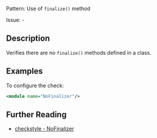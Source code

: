 Pattern: Use of `finalize()` method

Issue: -

## Description

Verifies there are no `finalize()` methods defined in a class. 

## Examples

To configure the check: 


```xml
<module name="NoFinalizer"/>
```

## Further Reading

* [checkstyle - NoFinalizer](http://checkstyle.sourceforge.net/config_coding.html#NoFinalizer)

